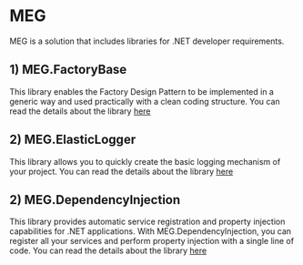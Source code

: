 # MEG

MEG is a solution that includes libraries for .NET developer requirements.

## 1)  MEG.FactoryBase

This library enables the Factory Design Pattern to be implemented in a generic way and used practically with a clean coding structure.
You can read the details about the library [here](https://github.com/mwlt68/MEG/blob/logger/src/MEG.FactoryBase/README.md)


## 2)  MEG.ElasticLogger

This library allows you to quickly create the basic logging mechanism of your project.
You can read the details about the library [here](https://github.com/mwlt68/MEG/tree/main/src/MEG.ElasticLogger)


## 2)  MEG.DependencyInjection

This library provides automatic service registration and property injection capabilities for .NET applications. With MEG.DependencyInjection, you can register all your services and perform property injection with a single line of code.
You can read the details about the library [here](https://github.com/mwlt68/MEG/tree/main/src/MEG.DependencyInjection)
